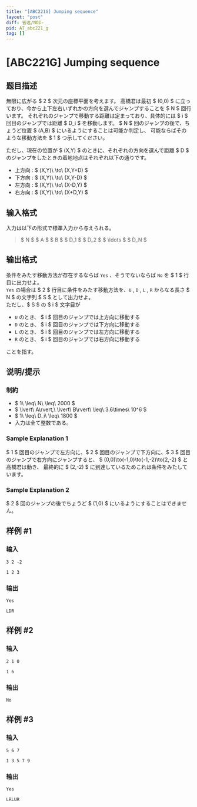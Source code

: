 ```yaml
---
title: "[ABC221G] Jumping sequence"
layout: "post"
diff: 省选/NOI-
pid: AT_abc221_g
tag: []
---
```


# [ABC221G] Jumping sequence

## 题目描述

[problemUrl]: https://atcoder.jp/contests/abc221/tasks/abc221_g

無限に広がる $ 2 $ 次元の座標平面を考えます。 高橋君は最初 $ (0,0) $ に立っており、今から上下左右いずれかの方向を選んでジャンプすることを $ N $ 回行います。 それぞれのジャンプで移動する距離は定まっており、具体的には $ i $ 回目のジャンプでは距離 $ D_i $ を移動します。 $ N $ 回のジャンプの後で、ちょうど位置 $ (A,B) $ にいるようにすることは可能か判定し、 可能ならばそのような移動方法を $ 1 $ つ示してください。

ただし、現在の位置が $ (X,Y) $ のときに、それぞれの方向を選んで距離 $ D $ のジャンプをしたときの着地地点はそれぞれ以下の通りです。

- 上方向 : $ (X,Y)\ \to\ (X,Y+D) $
- 下方向 : $ (X,Y)\ \to\ (X,Y-D) $
- 左方向 : $ (X,Y)\ \to\ (X-D,Y) $
- 右方向 : $ (X,Y)\ \to\ (X+D,Y) $

## 输入格式

入力は以下の形式で標準入力から与えられる。

> $ N $ $ A $ $ B $ $ D_1 $ $ D_2 $ $ \ldots $ $ D_N $

## 输出格式

条件をみたす移動方法が存在するならば `Yes` 、そうでないならば `No` を $ 1 $ 行目に出力せよ。  
`Yes` の場合は $ 2 $ 行目に条件をみたす移動方法を、`U` , `D` , `L` , `R` からなる長さ $ N $ の文字列 $ S $ として出力せよ。  
 ただし、$ S $ の $ i $ 文字目が

- `U` のとき、 $ i $ 回目のジャンプでは上方向に移動する
- `D` のとき、 $ i $ 回目のジャンプでは下方向に移動する
- `L` のとき、 $ i $ 回目のジャンプでは左方向に移動する
- `R` のとき、 $ i $ 回目のジャンプでは右方向に移動する

ことを指す。

## 说明/提示

### 制約

- $ 1\ \leq\ N\ \leq\ 2000 $
- $ \lvert\ A\rvert,\ \lvert\ B\rvert\ \leq\ 3.6\times\ 10^6 $
- $ 1\ \leq\ D_i\ \leq\ 1800 $
- 入力は全て整数である。

### Sample Explanation 1

$ 1 $ 回目のジャンプで左方向に、$ 2 $ 回目のジャンプで下方向に、$ 3 $ 回目のジャンプで右方向にジャンプすると、 $ (0,0)\to(-1,0)\to(-1,-2)\to(2,-2) $ と高橋君は動き、 最終的に $ (2,-2) $ に到達しているためこれは条件をみたしています。

### Sample Explanation 2

$ 2 $ 回のジャンプの後でちょうど $ (1,0) $ にいるようにすることはできません。

## 样例 #1

### 输入

```
3 2 -2
1 2 3
```

### 输出

```
Yes
LDR
```

## 样例 #2

### 输入

```
2 1 0
1 6
```

### 输出

```
No
```

## 样例 #3

### 输入

```
5 6 7
1 3 5 7 9
```

### 输出

```
Yes
LRLUR
```

